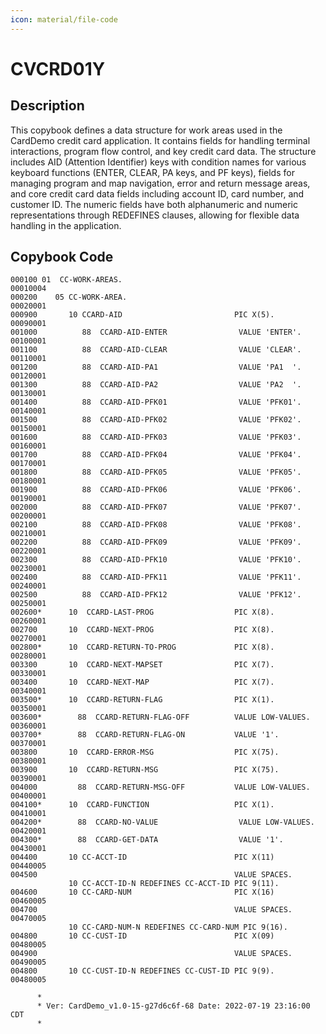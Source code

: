 ```yaml
---
icon: material/file-code
---
```

# CVCRD01Y

## Description
This copybook defines a data structure for work areas used in the CardDemo credit card application. It contains fields for handling terminal interactions, program flow control, and key credit card data. The structure includes AID (Attention Identifier) keys with condition names for various keyboard functions (ENTER, CLEAR, PA keys, and PF keys), fields for managing program and map navigation, error and return message areas, and core credit card data fields including account ID, card number, and customer ID. The numeric fields have both alphanumeric and numeric representations through REDEFINES clauses, allowing for flexible data handling in the application.

## Copybook Code
```cobol
000100 01  CC-WORK-AREAS.                                               00010004
000200    05 CC-WORK-AREA.                                              00020001
000900       10 CCARD-AID                         PIC X(5).             00090001
001000          88  CCARD-AID-ENTER                VALUE 'ENTER'.       00100001
001100          88  CCARD-AID-CLEAR                VALUE 'CLEAR'.       00110001
001200          88  CCARD-AID-PA1                  VALUE 'PA1  '.       00120001
001300          88  CCARD-AID-PA2                  VALUE 'PA2  '.       00130001
001400          88  CCARD-AID-PFK01                VALUE 'PFK01'.       00140001
001500          88  CCARD-AID-PFK02                VALUE 'PFK02'.       00150001
001600          88  CCARD-AID-PFK03                VALUE 'PFK03'.       00160001
001700          88  CCARD-AID-PFK04                VALUE 'PFK04'.       00170001
001800          88  CCARD-AID-PFK05                VALUE 'PFK05'.       00180001
001900          88  CCARD-AID-PFK06                VALUE 'PFK06'.       00190001
002000          88  CCARD-AID-PFK07                VALUE 'PFK07'.       00200001
002100          88  CCARD-AID-PFK08                VALUE 'PFK08'.       00210001
002200          88  CCARD-AID-PFK09                VALUE 'PFK09'.       00220001
002300          88  CCARD-AID-PFK10                VALUE 'PFK10'.       00230001
002400          88  CCARD-AID-PFK11                VALUE 'PFK11'.       00240001
002500          88  CCARD-AID-PFK12                VALUE 'PFK12'.       00250001
002600*      10  CCARD-LAST-PROG                  PIC X(8).             00260001
002700       10  CCARD-NEXT-PROG                  PIC X(8).             00270001
002800*      10  CCARD-RETURN-TO-PROG             PIC X(8).             00280001
003300       10  CCARD-NEXT-MAPSET                PIC X(7).             00330001
003400       10  CCARD-NEXT-MAP                   PIC X(7).             00340001
003500*      10  CCARD-RETURN-FLAG                PIC X(1).             00350001
003600*        88  CCARD-RETURN-FLAG-OFF          VALUE LOW-VALUES.     00360001
003700*        88  CCARD-RETURN-FLAG-ON           VALUE '1'.            00370001
003800       10  CCARD-ERROR-MSG                  PIC X(75).            00380001
003900       10  CCARD-RETURN-MSG                 PIC X(75).            00390001
004000         88  CCARD-RETURN-MSG-OFF           VALUE LOW-VALUES.     00400001
004100*      10  CCARD-FUNCTION                   PIC X(1).             00410001
004200*        88  CCARD-NO-VALUE                  VALUE LOW-VALUES.    00420001
004300*        88  CCARD-GET-DATA                  VALUE '1'.           00430001
004400       10 CC-ACCT-ID                        PIC X(11)             00440005
004500                                            VALUE SPACES.
             10 CC-ACCT-ID-N REDEFINES CC-ACCT-ID PIC 9(11).
004600       10 CC-CARD-NUM                       PIC X(16)             00460005
004700                                            VALUE SPACES.         00470005
             10 CC-CARD-NUM-N REDEFINES CC-CARD-NUM PIC 9(16).
004800       10 CC-CUST-ID                        PIC X(09)             00480005
004900                                            VALUE SPACES.         00490005
004800       10 CC-CUST-ID-N REDEFINES CC-CUST-ID PIC 9(9).             00480005

      *
      * Ver: CardDemo_v1.0-15-g27d6c6f-68 Date: 2022-07-19 23:16:00 CDT
      *

```